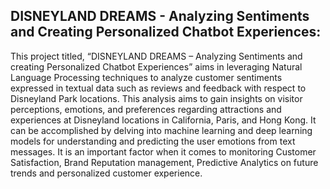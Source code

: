 ## DISNEYLAND DREAMS - Analyzing Sentiments and Creating Personalized Chatbot Experiences:

This project titled, “DISNEYLAND DREAMS – Analyzing Sentiments and creating Personalized
Chatbot Experiences” aims in leveraging Natural Language Processing techniques to analyze
customer sentiments expressed in textual data such as reviews and feedback with respect to
Disneyland Park locations.
This analysis aims to gain insights on visitor perceptions, emotions, and preferences
regarding attractions and experiences at Disneyland locations in California, Paris, and Hong
Kong. It can be accomplished by delving into machine learning and deep learning models for
understanding and predicting the user emotions from text messages.
It is an important factor when it comes to monitoring Customer Satisfaction, Brand
Reputation management, Predictive Analytics on future trends and personalized customer
experience.

